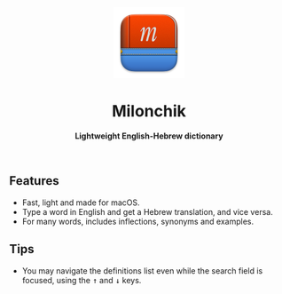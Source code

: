 <div align="center">
    <img src="images/readme-appicon.png" width="128" height="128">
    <h1>Milonchik</h1>
    <p>
        <b>Lightweight English-Hebrew dictionary</b>
    </p>
    <br/>
</div>

## Features

- Fast, light and made for macOS.
- Type a word in English and get a Hebrew translation, and vice versa.
- For many words, includes inflections, synonyms and examples.

## Tips

- You may navigate the definitions list even while the search field is focused, using the <kbd>↑</kbd> and <kbd>↓</kbd> keys.
